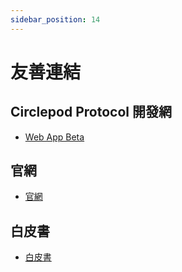 ```yaml
---
sidebar_position: 14
---
```


# 友善連結

## Circlepod Protocol 開發網

- [Web App Beta](https://launch.circlepod.app/)

## 官網

- [官網](https://www.circlepod.app/)

## 白皮書

- [白皮書](https://drive.google.com/file/d/12-5mo6BeDPyqkXl31AhIqdUY4mpwdAZb/view)